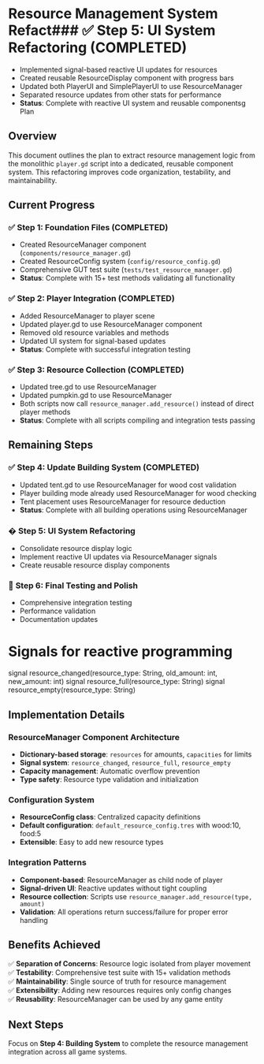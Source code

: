 # Resource Management System Refact### ✅ **Step 5: UI System Refactoring (COMPLETED)**
- Implemented signal-based reactive UI updates for resources
- Created reusable ResourceDisplay component with progress bars
- Updated both PlayerUI and SimplePlayerUI to use ResourceManager
- Separated resource updates from other stats for performance
- **Status**: Complete with reactive UI system and reusable componentsg Plan

## Overview

This document outlines the plan to extract resource management logic from the monolithic `player.gd` script into a dedicated, reusable component system. This refactoring improves code organization, testability, and maintainability.

## Current Progress

### ✅ **Step 1: Foundation Files (COMPLETED)**
- Created ResourceManager component (`components/resource_manager.gd`)
- Created ResourceConfig system (`config/resource_config.gd`)
- Comprehensive GUT test suite (`tests/test_resource_manager.gd`)
- **Status**: Complete with 15+ test methods validating all functionality

### ✅ **Step 2: Player Integration (COMPLETED)**
- Added ResourceManager to player scene
- Updated player.gd to use ResourceManager component  
- Removed old resource variables and methods
- Updated UI system for signal-based updates
- **Status**: Complete with successful integration testing

### ✅ **Step 3: Resource Collection (COMPLETED)**
- Updated tree.gd to use ResourceManager
- Updated pumpkin.gd to use ResourceManager
- Both scripts now call `resource_manager.add_resource()` instead of direct player methods
- **Status**: Complete with all scripts compiling and integration tests passing

## Remaining Steps

### ✅ **Step 4: Update Building System (COMPLETED)**
- Updated tent.gd to use ResourceManager for wood cost validation
- Player building mode already used ResourceManager for wood checking
- Tent placement uses ResourceManager for resource deduction
- **Status**: Complete with all building operations using ResourceManager

### � **Step 5: UI System Refactoring**  
- Consolidate resource display logic
- Implement reactive UI updates via ResourceManager signals
- Create reusable resource display components

### 🔄 **Step 6: Final Testing and Polish**
- Comprehensive integration testing
- Performance validation
- Documentation updates

# Signals for reactive programming
signal resource_changed(resource_type: String, old_amount: int, new_amount: int)
signal resource_full(resource_type: String)
signal resource_empty(resource_type: String)

## Implementation Details

### ResourceManager Component Architecture
- **Dictionary-based storage**: `resources` for amounts, `capacities` for limits
- **Signal system**: `resource_changed`, `resource_full`, `resource_empty`
- **Capacity management**: Automatic overflow prevention
- **Type safety**: Resource type validation and initialization

### Configuration System
- **ResourceConfig class**: Centralized capacity definitions
- **Default configuration**: `default_resource_config.tres` with wood:10, food:5
- **Extensible**: Easy to add new resource types

### Integration Patterns
- **Component-based**: ResourceManager as child node of player
- **Signal-driven UI**: Reactive updates without tight coupling  
- **Resource collection**: Scripts use `resource_manager.add_resource(type, amount)`
- **Validation**: All operations return success/failure for proper error handling

## Benefits Achieved

✅ **Separation of Concerns**: Resource logic isolated from player movement  
✅ **Testability**: Comprehensive test suite with 15+ validation methods  
✅ **Maintainability**: Single source of truth for resource management  
✅ **Extensibility**: Adding new resources requires only config changes  
✅ **Reusability**: ResourceManager can be used by any game entity  

## Next Steps

Focus on **Step 4: Building System** to complete the resource management integration across all game systems.

